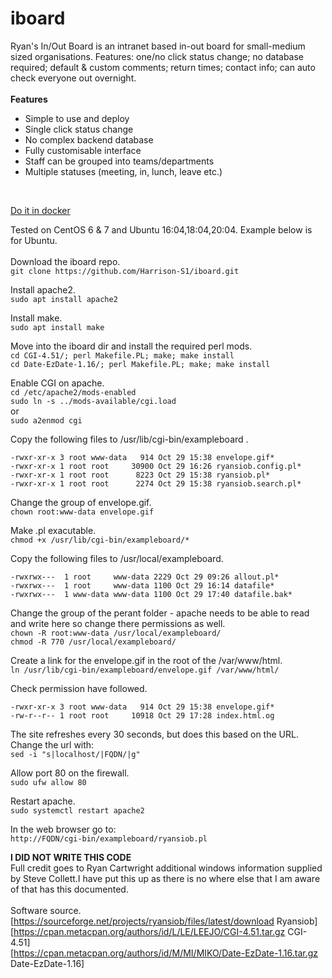 # iboard
Ryan's In/Out Board is an intranet based in-out board for small-medium sized organisations. Features: one/no click status change; no database required; default & custom comments; return times; contact info; can auto check everyone out overnight.<br>
<br>
**Features**
- Simple to use and deploy
- Single click status change
- No complex backend database
- Fully customisable interface
- Staff can be grouped into teams/departments
- Multiple statuses (meeting, in, lunch, leave etc.)
<br>

[Do it in docker](https://github.com/Harrison-S1/iboard/tree/main/Docker)
<br>

Tested on CentOS 6 & 7 and Ubuntu 16:04,18:04,20:04. Example below is for Ubuntu.<br>
<br>
Download the iboard repo.<br>
`git clone https://github.com/Harrison-S1/iboard.git`
 
Install apache2.<br>
`sudo apt install apache2`

Install make.<br>
`sudo apt install make`

Move into the iboard dir and install the required perl mods.<br>
`cd CGI-4.51/; perl Makefile.PL; make; make install` <br>
`cd Date-EzDate-1.16/; perl Makefile.PL; make; make install`<br>

Enable CGI on apache.<br>
`cd /etc/apache2/mods-enabled`<br>
`sudo ln -s ../mods-available/cgi.load`<br>
or <br>
`sudo a2enmod cgi`<br>

Copy the following files to /usr/lib/cgi-bin/exampleboard .
 ```
-rwxr-xr-x 3 root www-data   914 Oct 29 15:38 envelope.gif*
-rwxr-xr-x 1 root root     30900 Oct 29 16:26 ryansiob.config.pl*
-rwxr-xr-x 1 root root      8223 Oct 29 15:38 ryansiob.pl*
-rwxr-xr-x 1 root root      2274 Oct 29 15:38 ryansiob.search.pl*
```

Change the group of envelope.gif.<br>
`chown root:www-data envelope.gif`<br>

Make .pl exacutable.<br>
`chmod +x /usr/lib/cgi-bin/exampleboard/*`<br>

Copy the following files to /usr/local/exampleboard.<br>
 ```
-rwxrwx---  1 root     www-data 2229 Oct 29 09:26 allout.pl*
-rwxrwx---  1 root     www-data 1100 Oct 29 16:14 datafile*
-rwxrwx---  1 www-data www-data 1100 Oct 29 17:40 datafile.bak*
```

Change the group of the perant folder - apache needs to be able to read and write here so change there permissions as well.<br>
`chown -R root:www-data /usr/local/exampleboard/`<br>
`chmod -R 770 /usr/local/exampleboard/`<br>

Create a link for the envelope.gif in the root of the /var/www/html.<br>
 `ln /usr/lib/cgi-bin/exampleboard/envelope.gif /var/www/html/`<br>

Check permission have followed.<br>
 ```
 -rwxr-xr-x 3 root www-data   914 Oct 29 15:38 envelope.gif*
 -rw-r--r-- 1 root root     10918 Oct 29 17:28 index.html.og
```

The site refreshes every 30 seconds, but does this based on the URL. Change the url with:<br>
 `sed -i "s|localhost/|FQDN/|g"`<br>

Allow port 80 on the firewall.<br>
 `sudo ufw allow 80`<br>

Restart apache.<br>
 `sudo systemctl restart apache2`<br>

In the web browser go to: <br>
 `http://FQDN/cgi-bin/exampleboard/ryansiob.pl`<br>

**I DID NOT WRITE THIS CODE**<br>
Full credit goes to Ryan Cartwright additional windows information supplied by Steve Collett.I have put this up as there is no where else that I am aware of that has this documented.<br>
<br>
Software source.<br>
[https://sourceforge.net/projects/ryansiob/files/latest/download Ryansiob]<br>
[https://cpan.metacpan.org/authors/id/L/LE/LEEJO/CGI-4.51.tar.gz CGI-4.51]<br>
[https://cpan.metacpan.org/authors/id/M/MI/MIKO/Date-EzDate-1.16.tar.gz Date-EzDate-1.16]<br>
